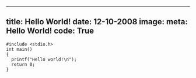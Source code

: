 ----
title: Hello World!
date: 12-10-2008
image:
meta: Hello World!
code: True
----


<pre><code class=language-c>#include &lt;stdio.h>
int main()
{
  printf("Hello world!\n");
  return 0;
}
</code></pre>
